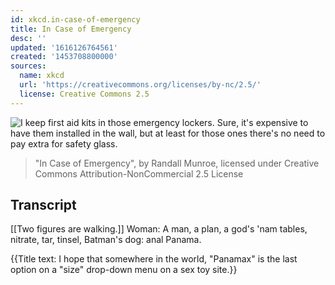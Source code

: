 ```yaml
---
id: xkcd.in-case-of-emergency
title: In Case of Emergency
desc: ''
updated: '1616126764561'
created: '1453708800000'
sources:
  name: xkcd
  url: 'https://creativecommons.org/licenses/by-nc/2.5/'
  license: Creative Commons 2.5
---
```

![I keep first aid kits in those emergency lockers. Sure, it's expensive to have them installed in the wall, but at least for those ones there's no need to pay extra for safety glass.](https://imgs.xkcd.com/comics/in_case_of_emergency.png)
> "In Case of Emergency", by Randall Munroe, licensed under Creative Commons Attribution-NonCommercial 2.5 License

## Transcript
[[Two figures are walking.]]
Woman: A man, a plan, a god's 'nam tables, nitrate, tar, tinsel, Batman's dog: anal Panama.

{{Title text: I hope that somewhere in the world, "Panamax" is the last option on a "size" drop-down menu on a sex toy site.}}
